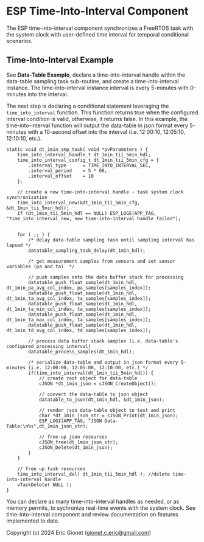 # ESP Time-Into-Interval Component
The ESP time-into-interval component synchronizes a FreeRTOS task with the system clock with user-defined time interval for temporal conditional scenarios.

## Time-Into-Interval Example
See **Data-Table Example**, declare a time-into-interval handle within the data-table sampling task sub-routine, and create a time-into-interval instance.  The time-into-interval instance interval is every 5-minutes with 0-minutes into the interval.

The next step is declaring a conditional statement leveraging the `time_into_interval` function.  This function returns true when the configured interval condition is valid, otherwise, it returns false.  In this example, the time-into-interval function will output the data-table in json format every 5-minutes with a 10-second offset into the interval (i.e. 12:00:10, 12:05:10, 12:10:10, etc.).

```
static void dt_1min_smp_task( void *pvParameters ) {
    time_into_interval_handle_t dt_1min_tii_5min_hdl;
    time_into_interval_config_t dt_1min_tii_5min_cfg = {
        .interval_type      = TIME_INTO_INTERVAL_SEC,
        .interval_period    = 5 * 60,
        .interval_offset    = 10
    };

    // create a new time-into-interval handle - task system clock synchronization
    time_into_interval_new(&dt_1min_tii_5min_cfg, &dt_1min_tii_5min_hdl);
    if (dt_1min_tii_5min_hdl == NULL) ESP_LOGE(APP_TAG, "time_into_interval_new, new time-into-interval handle failed"); 
    

    for ( ;; ) {
        /* delay data-table sampling task until sampling interval has lapsed */
        datatable_sampling_task_delay(dt_1min_hdl);

        /* get measurement samples from sensors and set sensor variables (pa and ta)  */

        // push samples onto the data buffer stack for processing
        datatable_push_float_sample(dt_1min_hdl, dt_1min_pa_avg_col_index, pa_samples[samples_index]);
        datatable_push_float_sample(dt_1min_hdl, dt_1min_ta_avg_col_index, ta_samples[samples_index]);
        datatable_push_float_sample(dt_1min_hdl, dt_1min_ta_min_col_index, ta_samples[samples_index]);
        datatable_push_float_sample(dt_1min_hdl, dt_1min_ta_max_col_index, ta_samples[samples_index]);
        datatable_push_float_sample(dt_1min_hdl, dt_1min_td_avg_col_index, td_samples[samples_index]);

        // process data buffer stack samples (i.e. data-table's configured processing interval)
        datatable_process_samples(dt_1min_hdl);

        /* serialize data-table and output in json format every 5-minutes (i.e. 12:00:00, 12:05:00, 12:10:00, etc.) */
        if(time_into_interval(dt_1min_tii_5min_hdl)) {
            // create root object for data-table
            cJSON *dt_1min_json = cJSON_CreateObject();

            // convert the data-table to json object
            datatable_to_json(dt_1min_hdl, &dt_1min_json);

            // render json data-table object to text and print
            char *dt_1min_json_str = cJSON_Print(dt_1min_json);
            ESP_LOGI(APP_TAG, "JSON Data-Table:\n%s",dt_1min_json_str);

            // free-up json resources
            cJSON_free(dt_1min_json_str);
            cJSON_Delete(dt_1min_json);
        }
    }

    // free up task resources
    time_into_interval_del( dt_1min_tii_5min_hdl ); //delete time-into-interval handle
    vTaskDelete( NULL );
}
```

You can declare as many time-into-interval handles as needed, or as memory permits, to sychronize real-time events with the system clock.  See time-into-interval component and review documentation on features implemented to date.


Copyright (c) 2024 Eric Gionet (gionet.c.eric@gmail.com)
